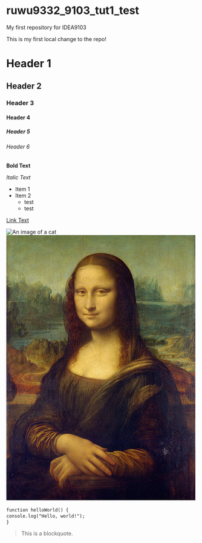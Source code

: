# ruwu9332_9103_tut1_test

My first repository for IDEA9103

This is my first local change to the repo!

# Header 1
## Header 2
### Header 3
#### Header 4
##### Header 5
###### Header 6

**Bold Text**

*Italic Text*

- Item 1
- Item 2
    - test
    - test

[Link Text](https://www.google.com)

![An image of a cat](http://placekitten.com/200/300)
![An image of Mona Lisa](readMeImages/Mona_Lisa_by_Leonardo_da_Vinci_500_x_700.jpg)

```
function helloWorld() {
console.log("Hello, world!");
}
```

> This is a blockquote.